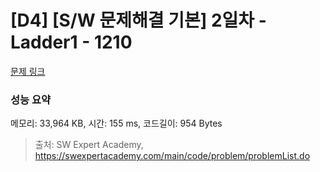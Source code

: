 # [D4] [S/W 문제해결 기본] 2일차 - Ladder1 - 1210 

[문제 링크](https://swexpertacademy.com/main/code/problem/problemDetail.do?contestProbId=AV14ABYKADACFAYh) 

### 성능 요약

메모리: 33,964 KB, 시간: 155 ms, 코드길이: 954 Bytes



> 출처: SW Expert Academy, https://swexpertacademy.com/main/code/problem/problemList.do